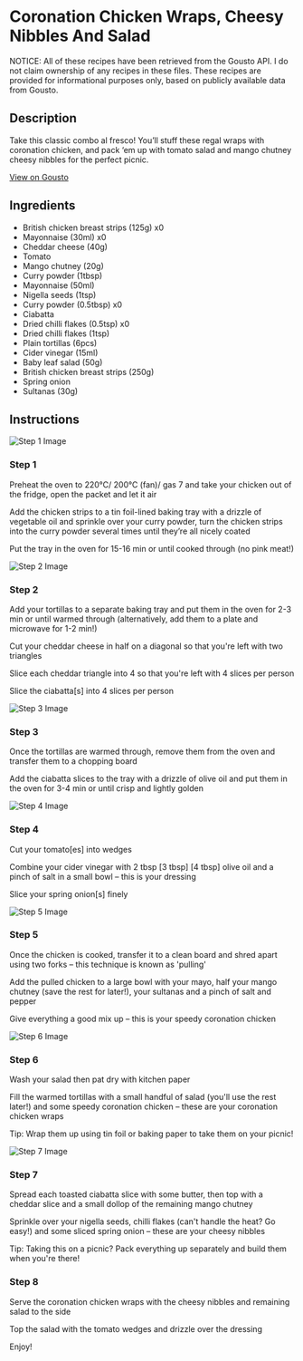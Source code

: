 # Coronation Chicken Wraps, Cheesy Nibbles And Salad

NOTICE: All of these recipes have been retrieved from the Gousto API. I do not claim ownership of any recipes in these files. These recipes are provided for informational purposes only, based on publicly available data from Gousto.

## Description

Take this classic combo al fresco! You’ll stuff these regal wraps with coronation chicken, and pack ‘em up with tomato salad and mango chutney cheesy nibbles for the perfect picnic.

[View on Gousto](https://www.gousto.co.uk/recipes/cookbook/coronation-chicken-wraps-cheesy-nibbles-and-salad)

## Ingredients

- British chicken breast strips (125g) x0
- Mayonnaise (30ml) x0
- Cheddar cheese (40g)
- Tomato
- Mango chutney (20g)
- Curry powder (1tbsp)
- Mayonnaise (50ml)
- Nigella seeds (1tsp)
- Curry powder (0.5tbsp) x0
- Ciabatta
- Dried chilli flakes (0.5tsp) x0
- Dried chilli flakes (1tsp)
- Plain tortillas (6pcs)
- Cider vinegar (15ml)
- Baby leaf salad (50g)
- British chicken breast strips (250g)
- Spring onion
- Sultanas (30g)

## Instructions

![Step 1 Image](https://production-media.gousto.co.uk/cms/recipe-step-image/step-1-copy-1626261548094-x200.jpg)

### Step 1

Preheat the oven to 220°C/ 200°C (fan)/ gas 7 and take your chicken out of the fridge, open the packet and let it air

Add the chicken strips to a tin foil-lined baking tray with a drizzle of vegetable oil and sprinkle over your curry powder, turn the chicken strips into the curry powder several times until they’re all nicely coated

Put the tray in the oven for 15-16 min or until cooked through (no pink meat!)

![Step 2 Image](https://production-media.gousto.co.uk/cms/recipe-step-image/step-2-copy-1626261600236-x200.jpg)

### Step 2

Add your tortillas to a separate baking tray and put them in the oven for 2-3 min or until warmed through (alternatively, add them to a plate and microwave for 1-2 min!)

Cut your cheddar cheese in half on a diagonal so that you're left with two triangles

Slice each cheddar triangle into 4 so that you're left with 4 slices per person

Slice the ciabatta[s] into 4<span class="text-danger"> </span>slices per person

![Step 3 Image](https://production-media.gousto.co.uk/cms/recipe-step-image/step-3-copy-1626261663703-x200.jpg)

### Step 3

Once the tortillas are warmed through, remove them from the oven and transfer them to a chopping board

Add the ciabatta slices to the tray with a drizzle of olive oil and put them in the oven for 3-4 min or until crisp and lightly golden

![Step 4 Image](https://production-media.gousto.co.uk/cms/recipe-step-image/step-4-copy-1626261726865-x200.jpg)

### Step 4

Cut your tomato[es]<span class="text-danger"> </span>into wedges

Combine your cider vinegar with 2 tbsp<span class="text-danger"> <span class="text-purple">[3 tbsp]</span> [4 tbsp] </span>olive oil and a pinch of salt in a small bowl – this is your dressing

Slice your spring onion[s] finely

![Step 5 Image](https://production-media.gousto.co.uk/cms/recipe-step-image/step-5-copy-1626261749383-x200.jpg)

### Step 5

Once the chicken is cooked, transfer it to a clean board and shred apart using two forks – this technique is known as 'pulling'

Add the pulled chicken to a large bowl with your mayo, half your mango chutney (save the rest for later!), your sultanas and a pinch of salt and pepper

Give everything a good mix up – this is your speedy coronation chicken

![Step 6 Image](https://production-media.gousto.co.uk/cms/recipe-step-image/step-6-1626261779617-x200.jpg)

### Step 6

Wash your salad then pat dry with kitchen paper

Fill the warmed tortillas with a small handful of salad (you'll use the rest later!) and some speedy coronation chicken – these are your coronation chicken wraps

Tip: Wrap them up using tin foil or baking paper to take them on your picnic!

![Step 7 Image](https://production-media.gousto.co.uk/cms/recipe-step-image/step-7-1626261832016-x200.jpg)

### Step 7

Spread each toasted ciabatta slice with some butter, then top with a cheddar slice and a small dollop of the remaining mango chutney

Sprinkle over your nigella seeds, chilli flakes (can't handle the heat? Go easy!) and some sliced spring onion – these are your cheesy nibbles

Tip: Taking this on a picnic? Pack everything up separately and build them when you're there!

### Step 8

Serve the coronation chicken wraps with the cheesy nibbles and remaining salad to the side

Top the salad with the tomato wedges and drizzle over the dressing

Enjoy!

